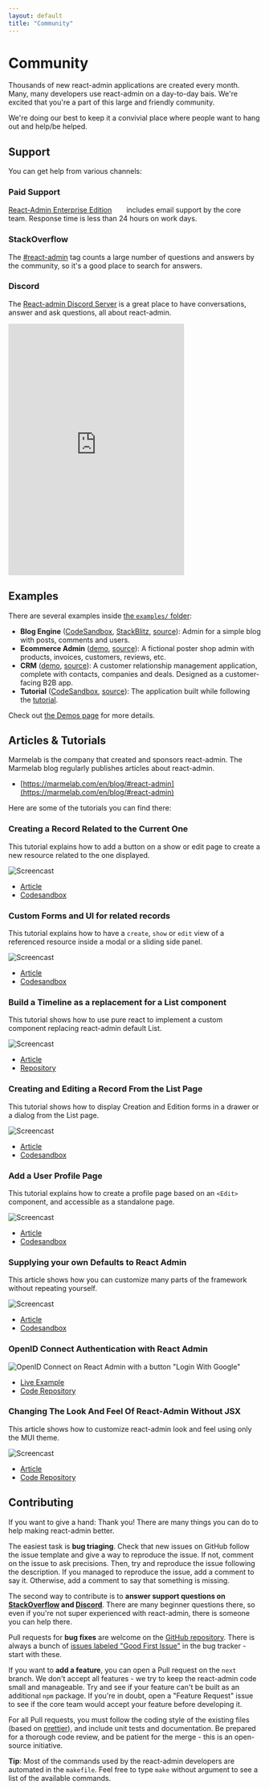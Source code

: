 ```yaml
---
layout: default
title: "Community"
---
```


# Community

Thousands of new react-admin applications are created every month. Many, many developers use react-admin on a day-to-day bais. We're excited that you're a part of this large and friendly community.

We're doing our best to keep it a convivial place where people want to hang out and help/be helped. 

## Support

You can get help from various channels:

### Paid Support

[React-Admin Enterprise Edition](https://marmelab.com/ra-enterprise)<img class="premium" src="./img/premium.svg" style="width: 15px;margin: 0 5px;box-shadow: none;vertical-align:middle"/> includes email support by the core team. Response time is less than 24 hours on work days.

### StackOverflow

The [#react-admin](https://stackoverflow.com/questions/tagged/react-admin) tag counts a large number of questions and answers by the community, so it's a good place to search for answers.

### Discord

The [React-admin Discord Server](https://discord.gg/GeZF9sqh3N) is a great place to have conversations, answer and ask questions, all about react-admin.

<iframe src="https://discord.com/widget?id=830711057643208724&theme=dark" width="350" height="500" allowtransparency="true" frameborder="0" sandbox="allow-popups allow-popups-to-escape-sandbox allow-same-origin allow-scripts"></iframe>

## Examples

There are several examples inside [the `examples/` folder](https://github.com/marmelab/react-admin/tree/master/examples):

* **Blog Engine** ([CodeSandbox](https://codesandbox.io/s/github/marmelab/react-admin/tree/master/examples/simple), [StackBlitz](https://stackblitz.com/github/marmelab/react-admin/tree/master/examples/simple?file=src%2Findex.tsx), [source](https://github.com/marmelab/react-admin/tree/master/examples/simple)): Admin for a simple blog with posts, comments and users.
* **Ecommerce Admin** ([demo](https://marmelab.com/react-admin-demo/), [source](https://github.com/marmelab/react-admin/tree/master/examples/demo)): A fictional poster shop admin with products, invoices, customers, reviews, etc.
* **CRM** ([demo](https://marmelab.com/react-admin-crm/), [source](https://github.com/marmelab/react-admin/tree/master/examples/crm)): A customer relationship management application, complete with contacts, companies and deals. Designed as a customer-facing B2B app. 
* **Tutorial** ([CodeSandbox](https://codesandbox.io/s/github/marmelab/react-admin/tree/master/examples/tutorial), [source](https://github.com/marmelab/react-admin/tree/master/examples/tutorial)): The application built while following the [tutorial](./Tutorial.md).

Check out [the Demos page](./Demos.md) for more details.

## Articles & Tutorials

Marmelab is the company that created and sponsors react-admin. The Marmelab blog regularly publishes articles about react-admin.

* [https://marmelab.com/en/blog/#react-admin](https://marmelab.com/en/blog/#react-admin)

Here are some of the tutorials you can find there:

### Creating a Record Related to the Current One

This tutorial explains how to add a button on a show or edit page to create a new resource related to the one displayed.

![Screencast](https://marmelab.com/images/blog/react-admin/react-admin-tutorials-form-for-related-records.gif)

* [Article](https://marmelab.com/blog/2020/09/16/react-admin-tutorials-form-for-related-records.html)
* [Codesandbox](https://codesandbox.io/s/2393m2k5rj)

### Custom Forms and UI for related records

This tutorial explains how to have a `create`, `show` or `edit` view of a referenced resource inside a modal or a sliding side panel.

![Screencast](https://marmelab.com/dd58004986d3bb98a32972ba8fd25fc8/screencast.gif)

* [Article](https://marmelab.com/blog/2020/04/27/react-admin-tutorials-custom-forms-related-records.html)
* [Codesandbox](https://codesandbox.io/s/react-admin-v3-advanced-recipes-quick-createpreview-voyci)

### Build a Timeline as a replacement for a List component

This tutorial shows how to use pure react to implement a custom component replacing react-admin default List.

![Screencast](https://marmelab.com/d9b4cf0e7faf3ed208c102f8b2334409/storybook_App5.gif)

* [Article](https://marmelab.com/blog/2019/01/17/react-timeline.html)
* [Repository](https://github.com/marmelab/timeline-react-admin)

### Creating and Editing a Record From the List Page

This tutorial shows how to display Creation and Edition forms in a drawer or a dialog from the List page.

![Screencast](https://marmelab.com/07b25da5494055c4306dd7e7a48fd010/end-result.gif)

* [Article](https://marmelab.com/blog/2019/02/07/react-admin-advanced-recipes-creating-and-editing-a-record-from-the-list-page.html)
* [Codesandbox](https://codesandbox.io/s/lrm6kl00nl)

### Add a User Profile Page

This tutorial explains how to create a profile page based on an `<Edit>` component, and accessible as a standalone page.

![Screencast](https://marmelab.com/668056e9d8273ff5ce75dfc641151a90/end_result.gif)

* [Article](https://marmelab.com/blog/2019/03/07/react-admin-advanced-recipes-user-profile.html)
* [Codesandbox](https://codesandbox.io/s/o1jmj4lwv9)

### Supplying your own Defaults to React Admin

This article shows how you can customize many parts of the framework without repeating yourself.

![Screencast](https://marmelab.com/54d42faced9043f7933df212cbda0f1b/react-admin-edit-defaults.gif)

* [Article](https://marmelab.com/blog/2019/03/27/supplying-your-own-defaults-to-react-admin.html)
* [Codesandbox](https://codesandbox.io/s/qzxx4mjl59)

### OpenID Connect Authentication with React Admin

![OpenID Connect on React Admin with a button "Login With Google"](./img/openid-connect-example.png)

* [Live Example](https://marmelab.com/ra-example-oauth)
* [Code Repository](https://github.com/marmelab/ra-example-oauth)

### Changing The Look And Feel Of React-Admin Without JSX

This article shows how to customize react-admin look and feel using only the MUI theme.

![Screencast](https://marmelab.com/097bee867a1d1dc55dec5456732fe94a/screencast.gif)

* [Article](https://marmelab.com/blog/2020/09/11/react-admin-tutorials-build-your-own-theme.html)
* [Code Repository](https://github.com/Luwangel/react-admin-tutorials-build-your-own-theme)


## Contributing

If you want to give a hand: Thank you! There are many things you can do to help making react-admin better. 

The easiest task is **bug triaging**. Check that new issues on GitHub follow the issue template and give a way to reproduce the issue. If not, comment on the issue to ask precisions. Then, try and reproduce the issue following the description. If you managed to reproduce the issue, add a comment to say it. Otherwise, add a comment to say that something is missing. 

The second way to contribute is to **answer support questions on [StackOverflow](https://stackoverflow.com/questions/tagged/react-admin) and [Discord](https://discord.com/channels/830711057643208724/1022443113391853578)**. There are many beginner questions there, so even if you're not super experienced with react-admin, there is someone you can help there. 

Pull requests for **bug fixes** are welcome on the [GitHub repository](https://github.com/marmelab/react-admin). There is always a bunch of [issues labeled "Good First Issue"](https://github.com/marmelab/react-admin/issues?q=is%3Aopen+is%3Aissue+label%3A%22good+first+issue%22) in the bug tracker - start with these. 

If you want to **add a feature**, you can open a Pull request on the `next` branch. We don't accept all features - we try to keep the react-admin code small and manageable. Try and see if your feature can't be built as an additional `npm` package. If you're in doubt, open a "Feature Request" issue to see if the core team would accept your feature before developing it.

For all Pull requests, you must follow the coding style of the existing files (based on [prettier](https://github.com/prettier/prettier)), and include unit tests and documentation. Be prepared for a thorough code review, and be patient for the merge - this is an open-source initiative.

**Tip**: Most of the commands used by the react-admin developers are automated in the `makefile`. Feel free to type `make` without argument to see a list of the available commands. 